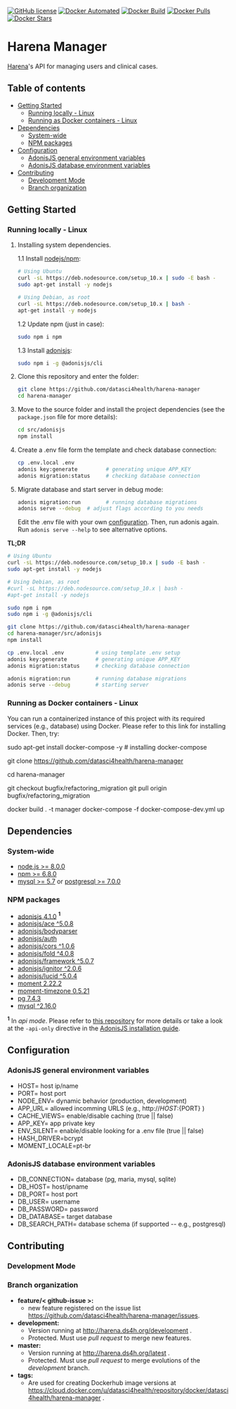 [![GitHub license](https://img.shields.io/github/license/Naereen/StrapDown.js.svg)](https://github.com/datasci4health/harena-manager/blob/master/LICENSE)
[![Docker Automated](https://img.shields.io/docker/cloud/automated/datasci4health/harena-manager.svg?style=flat)](https://cloud.docker.com/u/datasci4health/repository/registry-1.docker.io/datasci4health/harena-manager)
[![Docker Build](https://img.shields.io/docker/cloud/build/datasci4health/harena-manager.svg?style=flat)](https://cloud.docker.com/u/datasci4health/repository/registry-1.docker.io/datasci4health/harena-manager)
[![Docker Pulls](https://img.shields.io/docker/pulls/datasci4health/harena-manager.svg?style=flat)](https://cloud.docker.com/u/datasci4health/repository/registry-1.docker.io/datasci4health/harena-manager)
[![Docker Stars](https://img.shields.io/docker/stars/datasci4health/harena-manager.svg?style=flat)](https://cloud.docker.com/u/datasci4health/repository/registry-1.docker.io/datasci4health/harena-manager)

# Harena Manager

[Harena](https://github.com/datasci4health/harena)'s API for managing users and clinical cases.

## Table of contents

<!-- MarkdownTOC autolink=true -->

- [Getting Started](#getting-started)
    - [Running locally - Linux](#running-locally---linux)
    - [Running as Docker containers - Linux](#running-as-docker-containers---linux)
- [Dependencies](#dependencies)
    - [System-wide](#system-wide)
    - [NPM packages](#npm-packages)
- [Configuration](#configuration)
    - [AdonisJS general environment variables](#adonisjs-general-environment-variables)
    - [AdonisJS database environment variables](#adonisjs-database-environment-variables)
- [Contributing](#contributing)
    - [Development Mode](#development-mode)
    - [Branch organization](#branch-organization)

<!-- /MarkdownTOC -->


## Getting Started

### Running locally - Linux

1. Installing system dependencies.
    
    1.1 Install [nodejs/npm](https://nodejs.org/en/download/):

    ```bash
    # Using Ubuntu
    curl -sL https://deb.nodesource.com/setup_10.x | sudo -E bash -
    sudo apt-get install -y nodejs

    # Using Debian, as root
    curl -sL https://deb.nodesource.com/setup_10.x | bash -
    apt-get install -y nodejs    
    ```
    1.2 Update npm (just in case):

    ```bash
    sudo npm i npm  
    ```
    


    1.3 Install [adonisjs](https://adonisjs.com/):

    ```bash
    sudo npm i -g @adonisjs/cli  
    ```

2. Clone this repository and enter the folder:

    ```bash
    git clone https://github.com/datasci4health/harena-manager 
    cd harena-manager
    ```

3. Move to the source folder and install the project dependencies (see the `package.json` file for more details):

    ```bash
    cd src/adonisjs                      
    npm install         
    ```

4. Create a .env file form the template and check database connection:

    ```bash
    cp .env.local .env
    adonis key:generate         # generating unique APP_KEY
    adonis migration:status     # checking database connection
    ```

5. Migrate database and start server in debug mode:

    ```bash
    adonis migration:run        # running database migrations
    adonis serve --debug  # adjust flags according to you needs
    ```    


    Edit the .env file with your own [configuration](#Configuration). Then, run adonis again. Run `adonis serve --help` to see alternative options.

**TL;DR**

```bash
# Using Ubuntu
curl -sL https://deb.nodesource.com/setup_10.x | sudo -E bash -
sudo apt-get install -y nodejs

# Using Debian, as root
#curl -sL https://deb.nodesource.com/setup_10.x | bash -
#apt-get install -y nodejs   

sudo npm i npm  
sudo npm i -g @adonisjs/cli  

git clone https://github.com/datasci4health/harena-manager 
cd harena-manager/src/adonisjs                      
npm install 

cp .env.local .env          # using template .env setup
adonis key:generate         # generating unique APP_KEY
adonis migration:status     # checking database connection    

adonis migration:run        # running database migrations
adonis serve --debug        # starting server
```    

### Running as Docker containers - Linux

You can run a containerized instance of this project with its required services (e.g., database) using Docker. Please refer to this link for installing Docker. Then, try:

sudo apt-get install docker-compose -y  # installing docker-compose

git clone https://github.com/datasci4health/harena-manager 

cd harena-manager

git checkout bugfix/refactoring_migration
git pull origin bugfix/refactoring_migration

docker build . -t manager
docker-compose -f docker-compose-dev.yml up


## Dependencies

### System-wide

* [node.js >= 8.0.0]()
* [npm     >= 6.8.0]()
* [mysql   >= 5.7]() or [postgresql >= 7.0.0]()


### NPM packages

* [adonisjs 4.1.0](https://adonisjs.com/docs/4.1/i) <b><sup>1</sup></b>
* [adonisjs/ace ^5.0.8]()
* [adonisjs/bodyparser]()
* [adonisjs/auth]()
* [adonisjs/cors ^1.0.6]()
* [adonisjs/fold ^4.0.8]()
* [adonisjs/framework ^5.0.7]()
* [adonisjs/ignitor ^2.0.6]()
* [adonisjs/lucid ^5.0.4]()
* [moment 2.22.2]()
* [moment-timezone 0.5.21]()
* [pg 7.4.3]() 
* [mysql ^2.16.0]()


<b><sup>1</sup></b> In *api mode*. Please refer to [this repository](https://github.com/adonisjs/adonis-api-app) for more details or take a look at the `-api-only` directive in the [AdonisJS installation guide](https://adonisjs.com/docs/4.1/installation#_installing_adonisjs).


## Configuration

### AdonisJS general environment variables

* HOST= host ip/name
* PORT= host port
* NODE_ENV= dynamic behavior (production, development)
* APP_URL= allowed incomming URLS (e.g., http://${HOST}:${PORT} )
* CACHE_VIEWS= enable/disable caching (true || false)
* APP_KEY= app private key
* ENV_SILENT= enable/disable looking for a .env file (true || false)
* HASH_DRIVER=bcrypt
* MOMENT_LOCALE=pt-br

### AdonisJS database environment variables

* DB_CONNECTION= database (pg, maria, mysql, sqlite)
* DB_HOST= host/ipname
* DB_PORT= host port
* DB_USER= username
* DB_PASSWORD= password
* DB_DATABASE= target database
* DB_SEARCH_PATH= database schema (if supported -- e.g., postgresql)

## Contributing

### Development Mode



### Branch organization
* **feature/< github-issue >:**
    * new feature registered on the issue list https://github.com/datasci4health/harena-manager/issues.
* **development:**
    * Version running at http://harena.ds4h.org/development . 
    * Protected. Must use _pull request_ to merge new features.
* **master:**
    * Version running at http://harena.ds4h.org/latest .
    * Protected. Must use _pull request_ to merge evolutions of the _development_ branch.
* **tags:**
    * Are used for creating Dockerhub image versions at https://cloud.docker.com/u/datasci4health/repository/docker/datasci4health/harena-manager .    
